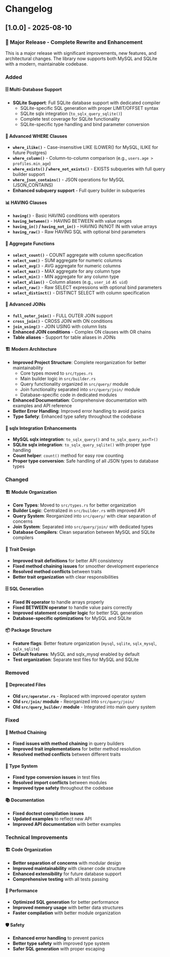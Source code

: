 # Changelog

## [1.0.0] - 2025-08-10

### 🎉 Major Release - Complete Rewrite and Enhancement

This is a major release with significant improvements, new features, and architectural changes. The library now supports both MySQL and SQLite with a modern, maintainable codebase.

### Added

#### 🗄️ Multi-Database Support
- **SQLite Support**: Full SQLite database support with dedicated compiler
  - SQLite-specific SQL generation with proper LIMIT/OFFSET syntax
  - SQLite sqlx integration (`to_sqlx_query_sqlite()`)
  - Complete test coverage for SQLite functionality
  - SQLite-specific type handling and bind parameter conversion

#### 🔧 Advanced WHERE Clauses
- **`where_ilike()`** - Case-insensitive LIKE (LOWER() for MySQL, ILIKE for future Postgres)
- **`where_column()`** - Column-to-column comparison (e.g., `users.age > profiles.min_age`)
- **`where_exists()` / `where_not_exists()`** - EXISTS subqueries with full query builder support
- **`where_json_contains()`** - JSON operations for MySQL (JSON_CONTAINS)
- **Enhanced subquery support** - Full query builder in subqueries

#### 📊 HAVING Clauses
- **`having()`** - Basic HAVING conditions with operators
- **`having_between()`** - HAVING BETWEEN with value ranges
- **`having_in()` / `having_not_in()`** - HAVING IN/NOT IN with value arrays
- **`having_raw()`** - Raw HAVING SQL with optional bind parameters

#### 🔢 Aggregate Functions
- **`select_count()`** - COUNT aggregate with column specification
- **`select_sum()`** - SUM aggregate for numeric columns
- **`select_avg()`** - AVG aggregate for numeric columns
- **`select_max()`** - MAX aggregate for any column type
- **`select_min()`** - MIN aggregate for any column type
- **`select_alias()`** - Column aliases (e.g., `user_id AS uid`)
- **`select_raw()`** - Raw SELECT expressions with optional bind parameters
- **`select_distinct()`** - DISTINCT SELECT with column specification

#### 🔗 Advanced JOINs
- **`full_outer_join()`** - FULL OUTER JOIN support
- **`cross_join()`** - CROSS JOIN with ON conditions
- **`join_using()`** - JOIN USING with column lists
- **Enhanced JOIN conditions** - Complex ON clauses with OR chains
- **Table aliases** - Support for table aliases in JOINs

#### 🏗️ Modern Architecture
- **Improved Project Structure**: Complete reorganization for better maintainability
  - Core types moved to `src/types.rs`
  - Main builder logic in `src/builder.rs`
  - Query functionality organized in `src/query/` module
  - Join functionality separated into `src/query/join/` module
  - Database-specific code in dedicated modules
- **Enhanced Documentation**: Comprehensive documentation with examples and API reference
- **Better Error Handling**: Improved error handling to avoid panics
- **Type Safety**: Enhanced type safety throughout the codebase

#### 🔌 sqlx Integration Enhancements
- **MySQL sqlx integration**: `to_sqlx_query()` and `to_sqlx_query_as<T>()`
- **SQLite sqlx integration**: `to_sqlx_query_sqlite()` with proper type handling
- **Count helper**: `count()` method for easy row counting
- **Proper type conversion**: Safe handling of all JSON types to database types

### Changed

#### 🏗️ Module Organization
- **Core Types**: Moved to `src/types.rs` for better organization
- **Builder Logic**: Centralized in `src/builder.rs` with improved API
- **Query System**: Reorganized into `src/query/` with clear separation of concerns
- **Join System**: Separated into `src/query/join/` with dedicated types
- **Database Compilers**: Clean separation between MySQL and SQLite compilers

#### 🔧 Trait Design
- **Improved trait definitions** for better API consistency
- **Fixed method chaining issues** for smoother development experience
- **Resolved method conflicts** between traits
- **Better trait organization** with clear responsibilities

#### 🗄️ SQL Generation
- **Fixed IN operator** to handle arrays properly
- **Fixed BETWEEN operator** to handle value pairs correctly
- **Improved statement compiler logic** for better SQL generation
- **Database-specific optimizations** for MySQL and SQLite

#### 📦 Package Structure
- **Feature flags**: Better feature organization (`mysql`, `sqlite`, `sqlx_mysql`, `sqlx_sqlite`)
- **Default features**: MySQL and sqlx_mysql enabled by default
- **Test organization**: Separate test files for MySQL and SQLite

### Removed

#### 🧹 Deprecated Files
- **Old `src/operator.rs`** - Replaced with improved operator system
- **Old `src/join/` module** - Reorganized into `src/query/join/`
- **Old `src/query_builder/` module** - Integrated into main query system

### Fixed

#### 🔧 Method Chaining
- **Fixed issues with method chaining** in query builders
- **Improved trait implementations** for better method resolution
- **Resolved method conflicts** between different traits

#### 🔧 Type System
- **Fixed type conversion issues** in test files
- **Resolved import conflicts** between modules
- **Improved type safety** throughout the codebase

#### 📚 Documentation
- **Fixed doctest compilation issues**
- **Updated examples** to reflect new API
- **Improved API documentation** with better examples

### Technical Improvements

#### 🏗️ Code Organization
- **Better separation of concerns** with modular design
- **Improved maintainability** with cleaner code structure
- **Enhanced extensibility** for future database support
- **Comprehensive testing** with all tests passing

#### 🔧 Performance
- **Optimized SQL generation** for better performance
- **Improved memory usage** with better data structures
- **Faster compilation** with better module organization

#### 🛡️ Safety
- **Enhanced error handling** to prevent panics
- **Better type safety** with improved type system
- **Safer SQL generation** with proper escaping

